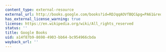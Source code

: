 ```yaml
---
content_type: external-resource
external_url: http://books.google.com/books?id=RDJqqAOVfBQC&pg=PA61&redir_esc=y#v=onepage&q&f=false
has_external_license_warning: true
license: https://en.wikipedia.org/wiki/All_rights_reserved
status: ''
title: Google Books
uid: a14f87b9-8698-4903-bb64-bc954966cbda
wayback_url: ''
---
```

